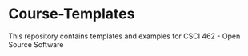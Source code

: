 # Course-Templates
This repository contains templates and examples for CSCI 462 - Open Source Software
